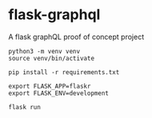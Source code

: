 # flask-graphql
A flask graphQL proof of concept project

```
python3 -m venv venv
source venv/bin/activate

pip install -r requirements.txt

export FLASK_APP=flaskr
export FLASK_ENV=development

flask run
```
